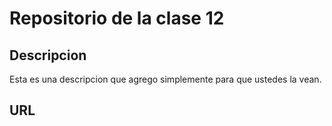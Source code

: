 # Repositorio de la clase 12

## Descripcion

Esta es una descripcion que agrego simplemente para que ustedes la vean. 

## URL



